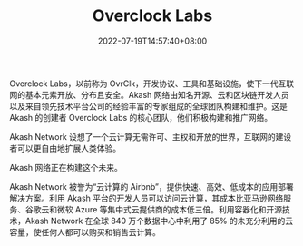 ﻿---
weight: 
title: "Overclock Labs"
description: "Overclock Labs，以前称为 OvrClk，开发协议、工具和基础设施，使下一代互联网的基本元素开放、分布且安全"
date: 2022-07-19T14:57:40+08:00
lastmod: 2022-07-19T14:57:40+08:00
draft: false
authors: ["Simon"]
featuredImage: "overclock-labs.jpg"
link: "https://akash.network/"
tags: ["研究机构","Overclock Labs"]
categories: ["navigation"]
navigation: ["研究机构"]
lightgallery: true
toc: true
pinned: false
recommend: false
recommend1: false
---
Overclock Labs，以前称为 OvrClk，开发协议、工具和基础设施，使下一代互联网的基本元素开放、分布且安全。Akash 网络由知名开源、云和区块链开发人员以及来自领先技术平台公司的经验丰富的专家组成的全球团队构建和维护。这是 Akash 的创建者 Overclock Labs 的核心团队，他们积极构建和推广网络。

Akash Network 设想了一个云计算无需许可、主权和开放的世界，互联网的建设者可以更自由地扩展人类体验。

Akash 网络正在构建这个未来。

Akash Network 被誉为“云计算的 Airbnb”，提供快速、高效、低成本的应用部署解决方案。利用 Akash 平台的开发人员可以访问云计算，其成本比亚马逊网络服务、谷歌云和微软 Azure 等集中式云提供商的成本低三倍。利用容器化和开源技术，Akash Network 在全球 840 万个数据中心中利用了 85% 的未充分利用的云容量，使任何人都可以购买和销售云计算。
